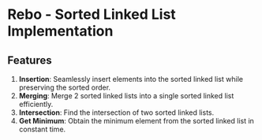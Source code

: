 # Rebo - Sorted Linked List Implementation

## Features

1. **Insertion**: Seamlessly insert elements into the sorted linked list while preserving the sorted order.
2. **Merging**: Merge 2 sorted linked lists into a single sorted linked list efficiently.
3. **Intersection**: Find the intersection of two sorted linked lists.
4. **Get Minimum**: Obtain the minimum element from the sorted linked list in constant time.
